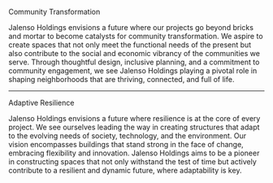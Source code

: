 Community Transformation

Jalenso Holdings envisions a future where our projects go beyond bricks and mortar to become catalysts for community transformation. We aspire to create spaces that not only meet the functional needs of the present but also contribute to the social and economic vibrancy of the communities we serve. Through thoughtful design, inclusive planning, and a commitment to community engagement, we see Jalenso Holdings playing a pivotal role in shaping neighborhoods that are thriving, connected, and full of life.

---

Adaptive Resilience

Jalenso Holdings envisions a future where resilience is at the core of every project. We see ourselves leading the way in creating structures that adapt to the evolving needs of society, technology, and the environment. Our vision encompasses buildings that stand strong in the face of change, embracing flexibility and innovation. Jalenso Holdings aims to be a pioneer in constructing spaces that not only withstand the test of time but actively contribute to a resilient and dynamic future, where adaptability is key.
